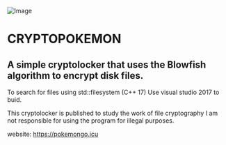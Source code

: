 ![Image](https://i.imgur.com/9oNuZdi.png)
# CRYPTOPOKEMON
## A simple cryptolocker that uses the Blowfish algorithm to encrypt disk files.
To search for files using std::filesystem (C++ 17)
Use visual studio 2017 to buid.

This cryptolocker is published to study the work of file cryptography
I am not responsible for using the program for illegal purposes.

website: https://pokemongo.icu
